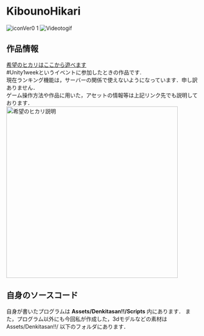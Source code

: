 # KibounoHikari
  
![iconVer0 1](https://user-images.githubusercontent.com/53263220/106232935-a15f4c80-6238-11eb-93ef-95b9fe3da163.png)
![Videotogif](https://user-images.githubusercontent.com/53263220/106355098-482b1200-6339-11eb-90db-8c7252d48666.gif)

## 作品情報
[希望のヒカリはここから遊べます](https://unityroom.com/games/kibou-no-hikari)  
#Unity1weekというイベントに参加したときの作品です.  
現在ランキング機能は，サーバーの関係で使えないようになっています．申し訳ありません．  
ゲーム操作方法や作品に用いた，アセットの情報等は上記リンク先でも説明しております．
<img width="450" alt="希望のヒカリ説明" src="https://user-images.githubusercontent.com/53263220/106233219-5abe2200-6239-11eb-81a9-531351549f00.jpg">

## 自身のソースコード
自身が書いたプログラムは **Assets/Denkitasan!!/Scripts** 内にあります．
また，プログラム以外にも今回私が作成した，3dモデルなどの素材は Assets/Denkitasan!!/ 以下のフォルダにあります．
